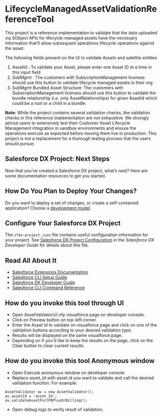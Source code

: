 # LifecycleManagedAssetValidationReferenceTool

This project is a reference implementation to validate that the data uploaded via SObject APIs for lifecycle-managed assets have the necessary information that’ll allow subsequent operations lifecycle operations against the asset.

The following fields present on the UI to validate Assets and satellite entities
1. AssetId : To validate your Asset, please enter one Asset ID at a time in this input field
2. SubMgmt : The customers with SubscriptionManagement licenses should use this button to validate lifecycle managed assets in their org
3. SubMgmt Bundled Asset Structure: The customers with SubscriptionManagement licenses should use this button to validate the bundle relationship (i.e. only AssetRelationships) for given AssetId which could be a root or a child in a bundle.

**Note**: While the project contains several validation checks, the validation checks in this reference implementation are not exhaustive. We strongly advise users to extensively test their Customer Asset Lifecycle Management integration in sandbox environments and ensure the operations execute as expected before moving them live in production. This project is not a replacement for a thorough testing process that the users should pursue.

## Salesforce DX Project: Next Steps

Now that you’ve created a Salesforce DX project, what’s next? Here are some documentation resources to get you started.

## How Do You Plan to Deploy Your Changes?

Do you want to deploy a set of changes, or create a self-contained application? Choose a [development model](https://developer.salesforce.com/tools/vscode/en/user-guide/development-models).

## Configure Your Salesforce DX Project

The `sfdx-project.json` file contains useful configuration information for your project. See [Salesforce DX Project Configuration](https://developer.salesforce.com/docs/atlas.en-us.sfdx_dev.meta/sfdx_dev/sfdx_dev_ws_config.htm) in the _Salesforce DX Developer Guide_ for details about this file.

## Read All About It

- [Salesforce Extensions Documentation](https://developer.salesforce.com/tools/vscode/)
- [Salesforce CLI Setup Guide](https://developer.salesforce.com/docs/atlas.en-us.sfdx_setup.meta/sfdx_setup/sfdx_setup_intro.htm)
- [Salesforce DX Developer Guide](https://developer.salesforce.com/docs/atlas.en-us.sfdx_dev.meta/sfdx_dev/sfdx_dev_intro.htm)
- [Salesforce CLI Command Reference](https://developer.salesforce.com/docs/atlas.en-us.sfdx_cli_reference.meta/sfdx_cli_reference/cli_reference.htm)

## How do you invoke this tool through UI
- Open AssetValidatorUI.vfp visualforce page on developer console.
- Click on Preview button on top-left corner.
- Enter the Asset Id to validate on visualforce page and click on one of the validation buttons according to your desired validation type.
- Results will be displayed on the same visualforce page.
- Depending on if you'd like to keep the results on the page, click on the Clear button to clear current results.

## How do you invoke this tool Anonymous window
- Open Execute anonynous window on developer console.
- Replace asset_Id with asset id you want to validate and call the desired validation function. For example:

```
AssetValidator av = new AssetValidator();
av.assetId = 'asset_Id';
av.validateAssetForCPQPlusOrBilling();
```
- Open debug logs to verify result of validation.
